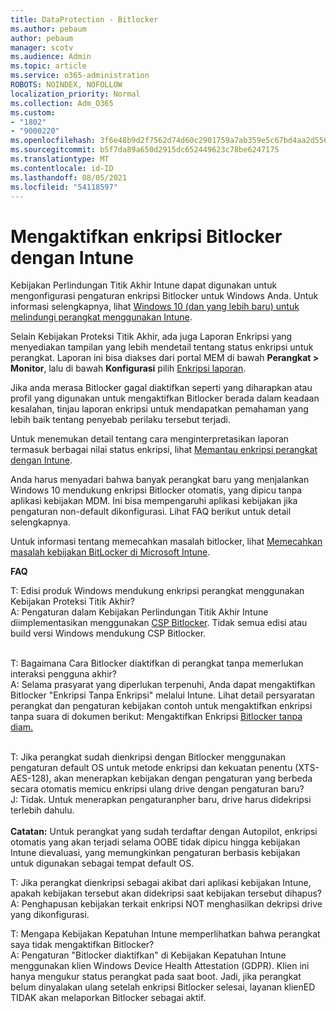 ```yaml
---
title: DataProtection - Bitlocker
ms.author: pebaum
author: pebaum
manager: scotv
ms.audience: Admin
ms.topic: article
ms.service: o365-administration
ROBOTS: NOINDEX, NOFOLLOW
localization_priority: Normal
ms.collection: Adm_O365
ms.custom:
- "1802"
- "9000220"
ms.openlocfilehash: 3f6e48b9d2f7562d74d60c2901759a7ab359e5c67bd4aa2d556d941a41ab680c
ms.sourcegitcommit: b5f7da89a650d2915dc652449623c78be6247175
ms.translationtype: MT
ms.contentlocale: id-ID
ms.lasthandoff: 08/05/2021
ms.locfileid: "54118597"
---
```

# <a name="enabling-bitlocker-encryption-with-intune"></a>Mengaktifkan enkripsi Bitlocker dengan Intune

Kebijakan Perlindungan Titik Akhir Intune dapat digunakan untuk mengonfigurasi pengaturan enkripsi Bitlocker untuk Windows Anda. Untuk informasi selengkapnya, lihat [Windows 10 (dan yang lebih baru) untuk melindungi perangkat menggunakan Intune](https://docs.microsoft.com/intune/endpoint-protection-windows-10#windows-encryption).

Selain Kebijakan Proteksi Titik Akhir, ada juga Laporan Enkripsi yang menyediakan tampilan yang lebih mendetail tentang status enkripsi untuk perangkat. Laporan ini bisa diakses dari portal MEM di bawah **Perangkat > Monitor**, lalu di bawah **Konfigurasi** pilih [Enkripsi laporan](https://endpoint.microsoft.com/#blade/Microsoft_Intune_DeviceSettings/DevicesMonitorMenu/encryptionReport).

Jika anda merasa Bitlocker gagal diaktifkan seperti yang diharapkan atau profil yang digunakan untuk mengaktifkan Bitlocker berada dalam keadaan kesalahan, tinjau laporan enkripsi untuk mendapatkan pemahaman yang lebih baik tentang penyebab perilaku tersebut terjadi.

Untuk menemukan detail tentang cara menginterpretasikan laporan termasuk berbagai nilai status enkripsi, lihat [Memantau enkripsi perangkat dengan Intune](https://docs.microsoft.com/mem/intune/protect/encryption-monitor).

Anda harus menyadari bahwa banyak perangkat baru yang menjalankan Windows 10 mendukung enkripsi Bitlocker otomatis, yang dipicu tanpa aplikasi kebijakan MDM. Ini bisa mempengaruhi aplikasi kebijakan jika pengaturan non-default dikonfigurasi. Lihat FAQ berikut untuk detail selengkapnya.

Untuk informasi tentang memecahkan masalah bitlocker, lihat [Memecahkan masalah kebijakan BitLocker di Microsoft Intune](https://docs.microsoft.com/intune/protect/troubleshoot-bitlocker-policies).
 
 
**FAQ**

T: Edisi produk Windows mendukung enkripsi perangkat menggunakan Kebijakan Proteksi Titik Akhir?<br>
A: Pengaturan dalam Kebijakan Perlindungan Titik Akhir Intune diimplementasikan menggunakan [CSP Bitlocker](https://docs.microsoft.com/windows/client-management/mdm/bitlocker-csp). Tidak semua edisi atau build versi Windows mendukung CSP Bitlocker. <br><br>

T: Bagaimana Cara Bitlocker diaktifkan di perangkat tanpa memerlukan interaksi pengguna akhir?<br>
A: Selama prasyarat yang diperlukan terpenuhi, Anda dapat mengaktifkan Bitlocker "Enkripsi Tanpa Enkripsi" melalui Intune. Lihat detail persyaratan perangkat dan pengaturan kebijakan contoh untuk mengaktifkan enkripsi tanpa suara di dokumen berikut: Mengaktifkan Enkripsi [Bitlocker tanpa diam.](https://docs.microsoft.com/mem/intune/protect/encrypt-devices#silently-enable-bitlocker-on-devices) <br><br>

T: Jika perangkat sudah dienkripsi dengan Bitlocker menggunakan pengaturan default OS untuk metode enkripsi dan kekuatan penentu (XTS-AES-128), akan menerapkan kebijakan dengan pengaturan yang berbeda secara otomatis memicu enkripsi ulang drive dengan pengaturan baru?<br>
J: Tidak. Untuk menerapkan pengaturanpher baru, drive harus didekripsi terlebih dahulu.<br><br>
**Catatan:** Untuk perangkat yang sudah terdaftar dengan Autopilot, enkripsi otomatis yang akan terjadi selama OOBE tidak dipicu hingga kebijakan Intune dievaluasi, yang memungkinkan pengaturan berbasis kebijakan untuk digunakan sebagai tempat default OS.
 
T: Jika perangkat dienkripsi sebagai akibat dari aplikasi kebijakan Intune, apakah kebijakan tersebut akan didekripsi saat kebijakan tersebut dihapus?<br>
A: Penghapusan kebijakan terkait enkripsi NOT menghasilkan dekripsi drive yang dikonfigurasi.
 
T: Mengapa Kebijakan Kepatuhan Intune memperlihatkan bahwa perangkat saya tidak mengaktifkan Bitlocker?<br>
A: Pengaturan "Bitlocker diaktifkan" di Kebijakan Kepatuhan Intune menggunakan klien Windows Device Health Attestation (GDPR). Klien ini hanya mengukur status perangkat pada saat boot. Jadi, jika perangkat belum dinyalakan ulang setelah enkripsi Bitlocker selesai, layanan klienED TIDAK akan melaporkan Bitlocker sebagai aktif.
 
 